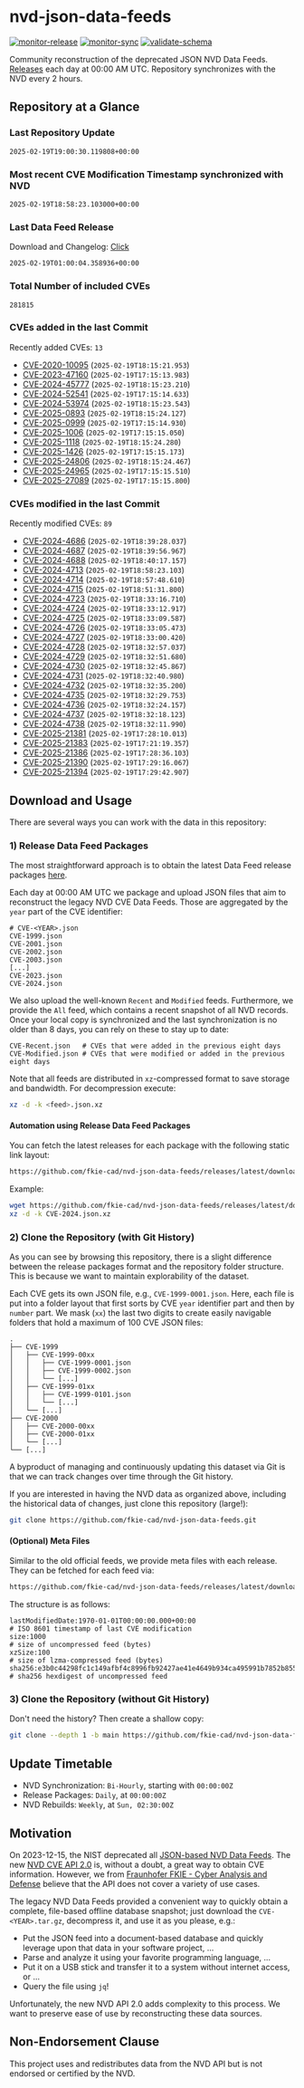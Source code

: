 # nvd-json-data-feeds

[![monitor-release](https://github.com/fkie-cad/nvd-json-data-feeds/actions/workflows/monitor_release.yml/badge.svg)](https://github.com/fkie-cad/nvd-json-data-feeds/actions/workflows/monitor_release.yml)
[![monitor-sync](https://github.com/fkie-cad/nvd-json-data-feeds/actions/workflows/monitor_sync.yml/badge.svg)](https://github.com/fkie-cad/nvd-json-data-feeds/actions/workflows/monitor_sync.yml)
[![validate-schema](https://github.com/fkie-cad/nvd-json-data-feeds/actions/workflows/validate_schema.yml/badge.svg)](https://github.com/fkie-cad/nvd-json-data-feeds/actions/workflows/validate_schema.yml)

Community reconstruction of the deprecated JSON NVD Data Feeds.
[Releases](https://github.com/fkie-cad/nvd-json-data-feeds/releases/latest) each day at 00:00 AM UTC.
Repository synchronizes with the NVD every 2 hours.

## Repository at a Glance

### Last Repository Update

```plain
2025-02-19T19:00:30.119808+00:00
```

### Most recent CVE Modification Timestamp synchronized with NVD

```plain
2025-02-19T18:58:23.103000+00:00
```

### Last Data Feed Release

Download and Changelog: [Click](https://github.com/fkie-cad/nvd-json-data-feeds/releases/latest)

```plain
2025-02-19T01:00:04.358936+00:00
```

### Total Number of included CVEs

```plain
281815
```

### CVEs added in the last Commit

Recently added CVEs: `13`

- [CVE-2020-10095](CVE-2020/CVE-2020-100xx/CVE-2020-10095.json) (`2025-02-19T18:15:21.953`)
- [CVE-2023-47160](CVE-2023/CVE-2023-471xx/CVE-2023-47160.json) (`2025-02-19T17:15:13.983`)
- [CVE-2024-45777](CVE-2024/CVE-2024-457xx/CVE-2024-45777.json) (`2025-02-19T18:15:23.210`)
- [CVE-2024-52541](CVE-2024/CVE-2024-525xx/CVE-2024-52541.json) (`2025-02-19T17:15:14.633`)
- [CVE-2024-53974](CVE-2024/CVE-2024-539xx/CVE-2024-53974.json) (`2025-02-19T18:15:23.543`)
- [CVE-2025-0893](CVE-2025/CVE-2025-08xx/CVE-2025-0893.json) (`2025-02-19T18:15:24.127`)
- [CVE-2025-0999](CVE-2025/CVE-2025-09xx/CVE-2025-0999.json) (`2025-02-19T17:15:14.930`)
- [CVE-2025-1006](CVE-2025/CVE-2025-10xx/CVE-2025-1006.json) (`2025-02-19T17:15:15.050`)
- [CVE-2025-1118](CVE-2025/CVE-2025-11xx/CVE-2025-1118.json) (`2025-02-19T18:15:24.280`)
- [CVE-2025-1426](CVE-2025/CVE-2025-14xx/CVE-2025-1426.json) (`2025-02-19T17:15:15.173`)
- [CVE-2025-24806](CVE-2025/CVE-2025-248xx/CVE-2025-24806.json) (`2025-02-19T18:15:24.467`)
- [CVE-2025-24965](CVE-2025/CVE-2025-249xx/CVE-2025-24965.json) (`2025-02-19T17:15:15.510`)
- [CVE-2025-27089](CVE-2025/CVE-2025-270xx/CVE-2025-27089.json) (`2025-02-19T17:15:15.800`)


### CVEs modified in the last Commit

Recently modified CVEs: `89`

- [CVE-2024-4686](CVE-2024/CVE-2024-46xx/CVE-2024-4686.json) (`2025-02-19T18:39:28.037`)
- [CVE-2024-4687](CVE-2024/CVE-2024-46xx/CVE-2024-4687.json) (`2025-02-19T18:39:56.967`)
- [CVE-2024-4688](CVE-2024/CVE-2024-46xx/CVE-2024-4688.json) (`2025-02-19T18:40:17.157`)
- [CVE-2024-4713](CVE-2024/CVE-2024-47xx/CVE-2024-4713.json) (`2025-02-19T18:58:23.103`)
- [CVE-2024-4714](CVE-2024/CVE-2024-47xx/CVE-2024-4714.json) (`2025-02-19T18:57:48.610`)
- [CVE-2024-4715](CVE-2024/CVE-2024-47xx/CVE-2024-4715.json) (`2025-02-19T18:51:31.800`)
- [CVE-2024-4723](CVE-2024/CVE-2024-47xx/CVE-2024-4723.json) (`2025-02-19T18:33:16.710`)
- [CVE-2024-4724](CVE-2024/CVE-2024-47xx/CVE-2024-4724.json) (`2025-02-19T18:33:12.917`)
- [CVE-2024-4725](CVE-2024/CVE-2024-47xx/CVE-2024-4725.json) (`2025-02-19T18:33:09.587`)
- [CVE-2024-4726](CVE-2024/CVE-2024-47xx/CVE-2024-4726.json) (`2025-02-19T18:33:05.473`)
- [CVE-2024-4727](CVE-2024/CVE-2024-47xx/CVE-2024-4727.json) (`2025-02-19T18:33:00.420`)
- [CVE-2024-4728](CVE-2024/CVE-2024-47xx/CVE-2024-4728.json) (`2025-02-19T18:32:57.037`)
- [CVE-2024-4729](CVE-2024/CVE-2024-47xx/CVE-2024-4729.json) (`2025-02-19T18:32:51.680`)
- [CVE-2024-4730](CVE-2024/CVE-2024-47xx/CVE-2024-4730.json) (`2025-02-19T18:32:45.867`)
- [CVE-2024-4731](CVE-2024/CVE-2024-47xx/CVE-2024-4731.json) (`2025-02-19T18:32:40.980`)
- [CVE-2024-4732](CVE-2024/CVE-2024-47xx/CVE-2024-4732.json) (`2025-02-19T18:32:35.200`)
- [CVE-2024-4735](CVE-2024/CVE-2024-47xx/CVE-2024-4735.json) (`2025-02-19T18:32:29.753`)
- [CVE-2024-4736](CVE-2024/CVE-2024-47xx/CVE-2024-4736.json) (`2025-02-19T18:32:24.157`)
- [CVE-2024-4737](CVE-2024/CVE-2024-47xx/CVE-2024-4737.json) (`2025-02-19T18:32:18.123`)
- [CVE-2024-4738](CVE-2024/CVE-2024-47xx/CVE-2024-4738.json) (`2025-02-19T18:32:11.990`)
- [CVE-2025-21381](CVE-2025/CVE-2025-213xx/CVE-2025-21381.json) (`2025-02-19T17:28:10.013`)
- [CVE-2025-21383](CVE-2025/CVE-2025-213xx/CVE-2025-21383.json) (`2025-02-19T17:21:19.357`)
- [CVE-2025-21386](CVE-2025/CVE-2025-213xx/CVE-2025-21386.json) (`2025-02-19T17:28:36.103`)
- [CVE-2025-21390](CVE-2025/CVE-2025-213xx/CVE-2025-21390.json) (`2025-02-19T17:29:16.067`)
- [CVE-2025-21394](CVE-2025/CVE-2025-213xx/CVE-2025-21394.json) (`2025-02-19T17:29:42.907`)


## Download and Usage

There are several ways you can work with the data in this repository:

### 1) Release Data Feed Packages

The most straightforward approach is to obtain the latest Data Feed release packages [here](https://github.com/fkie-cad/nvd-json-data-feeds/releases/latest).

Each day at 00:00 AM UTC we package and upload JSON files that aim to reconstruct the legacy NVD CVE Data Feeds.
Those are aggregated by the `year` part of the CVE identifier:

```
# CVE-<YEAR>.json
CVE-1999.json
CVE-2001.json
CVE-2002.json
CVE-2003.json
[...]
CVE-2023.json
CVE-2024.json
```

We also upload the well-known `Recent` and `Modified` feeds.
Furthermore, we provide the `All` feed, which contains a recent snapshot of all NVD records.
Once your local copy is synchronized and the last synchronization is no older than 8 days, you can rely on these to stay up to date:

```plain
CVE-Recent.json   # CVEs that were added in the previous eight days
CVE-Modified.json # CVEs that were modified or added in the previous eight days
```

Note that all feeds are distributed in `xz`-compressed format to save storage and bandwidth.
For decompression execute:

```sh
xz -d -k <feed>.json.xz
```

#### Automation using Release Data Feed Packages

You can fetch the latest releases for each package with the following static link layout:

```sh
https://github.com/fkie-cad/nvd-json-data-feeds/releases/latest/download/CVE-<YEAR>.json.xz
```

Example:

```sh
wget https://github.com/fkie-cad/nvd-json-data-feeds/releases/latest/download/CVE-2024.json.xz
xz -d -k CVE-2024.json.xz
```

### 2) Clone the Repository (with Git History)

As you can see by browsing this repository, there is a slight difference between the release packages format and the repository folder structure.
This is because we want to maintain explorability of the dataset.

Each CVE gets its own JSON file, e.g., `CVE-1999-0001.json`.
Here, each file is put into a folder layout that first sorts by CVE `year` identifier part and then by `number` part.
We mask (`xx`) the last two digits to create easily navigable folders that hold a maximum of 100 CVE JSON files:

```plain
.
├── CVE-1999
│   ├── CVE-1999-00xx
│   │   ├── CVE-1999-0001.json
│   │   ├── CVE-1999-0002.json
│   │   └── [...]
│   ├── CVE-1999-01xx
│   │   ├── CVE-1999-0101.json
│   │   └── [...]
│   └── [...]
├── CVE-2000
│   ├── CVE-2000-00xx
│   ├── CVE-2000-01xx
│   └── [...]
└── [...]
```

A byproduct of managing and continuously updating this dataset via Git is that we can track changes over time through the Git history.

If you are interested in having the NVD data as organized above, including the historical data of changes, just clone this repository (large!):

```sh
git clone https://github.com/fkie-cad/nvd-json-data-feeds.git
```

#### (Optional) Meta Files

Similar to the old official feeds, we provide meta files with each release. They can be fetched for each feed via:

```sh
https://github.com/fkie-cad/nvd-json-data-feeds/releases/latest/download/CVE-<YEAR>.meta
```

The structure is as follows:

```plain
lastModifiedDate:1970-01-01T00:00:00.000+00:00                          # ISO 8601 timestamp of last CVE modification
size:1000                                                               # size of uncompressed feed (bytes)
xzSize:100                                                              # size of lzma-compressed feed (bytes)
sha256:e3b0c44298fc1c149afbf4c8996fb92427ae41e4649b934ca495991b7852b855 # sha256 hexdigest of uncompressed feed
```

### 3) Clone the Repository (without Git History)

Don't need the history? Then create a shallow copy:

```sh
git clone --depth 1 -b main https://github.com/fkie-cad/nvd-json-data-feeds.git
```


## Update Timetable

* NVD Synchronization: `Bi-Hourly`, starting with `00:00:00Z`
* Release Packages: `Daily`, at `00:00:00Z`
* NVD Rebuilds: `Weekly`, at `Sun, 02:30:00Z`


## Motivation

On 2023-12-15, the NIST deprecated all [JSON-based NVD Data Feeds](https://nvd.nist.gov/vuln/data-feeds#divRetirementBanner-1).
The new [NVD CVE API 2.0](https://nvd.nist.gov/developers/vulnerabilities) is, without a doubt, a great way to obtain CVE information.
However, we from [Fraunhofer FKIE - Cyber Analysis and Defense](https://www.fkie.fraunhofer.de/en/departments/cad.html) believe that the API does not cover a variety of use cases.

The legacy NVD Data Feeds provided a convenient way to quickly obtain a complete, file-based offline database snapshot; just download the `CVE-<YEAR>.tar.gz`, decompress it, and use it as you please, e.g.:

- Put the JSON feed into a document-based database and quickly leverage upon that data in your software project, ...
- Parse and analyze it using your favorite programming language, ...
- Put it on a USB stick and transfer it to a system without internet access, or ...
- Query the file using `jq`!

Unfortunately, the new NVD API 2.0 adds complexity to this process.
We want to preserve ease of use by reconstructing these data sources.

## Non-Endorsement Clause

This project uses and redistributes data from the NVD API but is not endorsed or certified by the NVD.